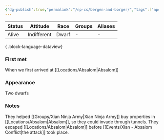 ```yaml
---
{"dg-publish":true,"permalink":"/np-cs/bergen-and-borger/","tags":["npc"],"noteIcon":"npc"}
---
```


| Status | Attitude    | Race  | Groups | Aliases |
| ------ | ----------- | ----- | ------ | ------- |
| Alive  | Indifferent | Dwarf | \-     | \-      |

{ .block-language-dataview}
### First met
When we first arrived at [[Locations/Absalom\|Absalom]]
### Appearance
Two dwarfs
### Notes
They helped [[Groups/Xian Ninja Army\|Xian Ninja Army]] buy properties in [[Locations/Absalom\|Absalom]], so they could invade through tunnels. They escaped [[Locations/Absalom\|Absalom]] before [[Events/Xian - Absalom Conflict\|the attack]]  took place.